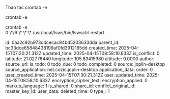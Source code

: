 Thao tác crontab -e

crontab -e

crontab -e  
0 \\\*/6 \\\* \\\* \\\* /usr/local/lsws/bin/lswsctrl restart

id: 0aa2c92b973c4cecac94bd5203633dda
parent_id: bc33dce65848438199af0fd3912185dd
created_time: 2025-04-15T07:30:21.312Z
updated_time: 2025-04-15T08:58:10.633Z
is_conflict: 0
latitude: 21.02776440
longitude: 105.83415980
altitude: 0.0000
author: 
source_url: 
is_todo: 0
todo_due: 0
todo_completed: 0
source: joplin-desktop
source_application: net.cozic.joplin-desktop
application_data: 
order: 0
user_created_time: 2025-04-15T07:30:21.312Z
user_updated_time: 2025-04-15T08:58:10.633Z
encryption_cipher_text: 
encryption_applied: 0
markup_language: 1
is_shared: 0
share_id: 
conflict_original_id: 
master_key_id: 
user_data: 
deleted_time: 0
type_: 1